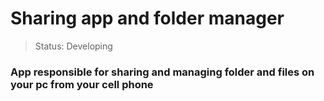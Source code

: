 <h1>Sharing app and folder manager</h1>

>Status: Developing

### App responsible for sharing and managing folder and files on your pc from your cell phone

